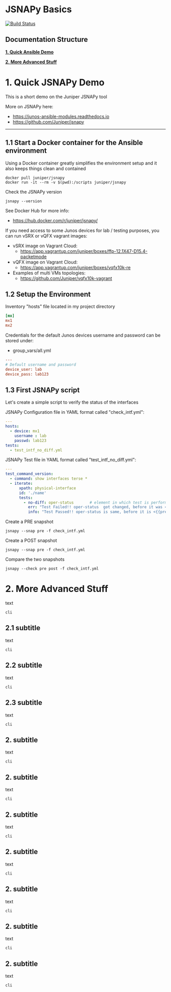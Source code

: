# JSNAPy Basics

[![Build Status](https://travis-ci.org/tplisson/ansible-basics.svg?branch=master)](https://travis-ci.org/tplisson/jsnapy-basics)

## Documentation Structure

[**1. Quick Ansible Demo**](README.md#-1.-Quick-JSNAPY-Demo)

[**2. More Advanced Stuff**](README.md#-2.-More-Advanced-Stuff)


# 1. Quick JSNAPy Demo
This is a short demo on the Juniper JSNAPy tool

More on JSNAPy here:
 - https://junos-ansible-modules.readthedocs.io
 - https://github.com/Juniper/jsnapy
 

---
## 1.1 Start a Docker container for the Ansible environment
Using a Docker container greatly simplifies the environment setup and it also keeps things clean and contained

```
docker pull juniper/jsnapy
docker run -it --rm -v $(pwd):/scripts juniper/jsnapy
```

Check the JSNAPy version
```
jsnapy --version
```

See Docker Hub for more info:
- https://hub.docker.com/r/juniper/jsnapy/

If you need access to some Junos devices for lab / testing purposes, you can run vSRX or vQFX vagrant images:

- vSRX image on Vagrant Cloud:
    - https://app.vagrantup.com/juniper/boxes/ffp-12.1X47-D15.4-packetmode
- vQFX image on Vagrant Cloud:
    - https://app.vagrantup.com/juniper/boxes/vqfx10k-re
- Examples of multi VMs topologies:
    - https://github.com/Juniper/vqfx10k-vagrant



## 1.2 Setup the Environment

Inventory "hosts" file located in my project directory
```ini
[mx]
mx1
mx2
```

Credentials for the default Junos devices username and password can be stored under:
- group_vars/all.yml
```ini
---
# Default username and password
device_user: lab
device_pass: lab123
```

## 1.3 First JSNAPy script
Let's create a simple script to verify the status of the interfaces

JSNAPy Configuration file in YAML format called "check_intf.yml":
```yaml
---
hosts:
  - device: mx1
    username : lab
    passwd: lab123
tests:
  - test_intf_no_diff.yml
```
JSNAPy Test file in YAML format called "test_intf_no_diff.yml":
```yaml
---
test_command_version:
  - command: show interfaces terse * 
  - iterate:
      xpath: physical-interface
      id: './name'
      tests:
        - no-diff: oper-status       # element in which test is performed
          err: "Test Failed!! oper-status  got changed, before it was <{{pre['oper-status']}}>, now it is <{{post['oper-status']}}>"
          info: "Test Passed!! oper-status is same, before it is <{{pre['oper-status']}}> now it is <{{post['oper-status']}}>"
```

Create a PRE snapshot
```
jsnapy --snap pre -f check_intf.yml
```

Create a POST snapshot
```
jsnapy --snap pre -f check_intf.yml
```

Compare the two snapshots
```
jsnapy --check pre post -f check_intf.yml
```


# 2. More Advanced Stuff
text

```
cli
```
## 2.1 subtitle
text

```
cli
```
## 2.2 subtitle
text

```
cli
```
## 2.3 subtitle
text

```
cli
```
## 2. subtitle
text

```
cli
```
## 2. subtitle
text

```
cli
```
## 2. subtitle
text

```
cli
```
## 2. subtitle
text

```
cli
```
## 2. subtitle
text

```
cli
```
## 2. subtitle
text

```
cli
```
## 2. subtitle
text

```
cli
```
